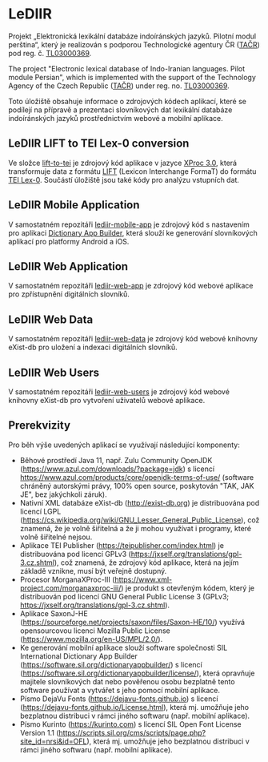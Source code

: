 # LeDIIR

Projekt „Elektronická lexikální databáze indoíránských jazyků. Pilotní modul perština“, který je realizován s podporou Technologické agentury ČR ([TAČR](https://www.tacr.cz)) pod reg. č. [TL03000369](https://www.isvavai.cz/cep?ss=detail&n=0&h=TL03000369).

The project "Electronic lexical database of Indo-Iranian languages. Pilot module Persian", which is implemented with the support of the Technology Agency of the Czech Republic ([TAČR](https://www.tacr.cz)) under reg. no. [TL03000369](https://www.isvavai.cz/cep?ss=detail&n=0&h=TL03000369).

Toto úložiště obsahuje informace o zdrojových kódech aplikací, které se podílejí na přípravě a prezentaci slovníkových dat lexikální databáze indoíránských jazyků prostřednictvím webové a mobilní aplikace.

## LeDIIR LIFT to TEI Lex-0 conversion

Ve složce [lift-to-tei](/lift-to-tei/) je zdrojový kód aplikace v jazyce [XProc 3.0](https://xproc.org/specifications.html), která transformuje data z formátu [LIFT](https://github.com/sillsdev/lift-standard) (Lexicon Interchange FormaT) do formátu [TEI Lex-0](https://bit.ly/tei-lex-0). Součástí úložiště jsou také kódy pro analýzu vstupních dat.

## LeDIIR Mobile Application

V samostatném repozitáři [lediir-mobile-app](https://github.com/daliboris/lediir-mobile-app/) je zdrojový kód s nastavením pro aplikaci [Dictionary App Builder](https://software.sil.org/dictionaryappbuilder/), která slouží ke generování slovníkových aplikací pro platformy Android a iOS.

## LeDIIR Web Application

V samostatném repozitáři [lediir-web-app](https://github.com/daliboris/lediir-web-app/) je zdrojový kód webové aplikace pro zpřístupnění digitálních slovníků.

## LeDIIR Web Data

V samostatném repozitáři [lediir-web-data](https://github.com/daliboris/lediir-web-data/) je zdrojový kód webové knihovny eXist-db pro uložení a indexaci  digitálních slovníků.

## LeDIIR Web Users

V samostatném repozitáři [lediir-web-users](https://github.com/daliboris/lediir-web-users/) je zdrojový kód webové knihovny eXist-db pro vytvoření uživatelů webové aplikace.

## Prerekvizity

Pro běh výše uvedených aplikací se využívají následující komponenty:

- Běhové prostředí Java 11, např.  Zulu Community OpenJDK (<https://www.azul.com/downloads/?package=jdk>) s licencí <https://www.azul.com/products/core/openjdk-terms-of-use/> (software chráněný autorskými právy, 100% open source, poskytován "TAK, JAK JE", bez jakýchkoli záruk).
- Nativní XML databáze eXist-db (<http://exist-db.org>) je distribuována pod licencí LGPL (<https://cs.wikipedia.org/wiki/GNU_Lesser_General_Public_License>), což znamená, že je volně šiřitelná a že ji mohou využívat i programy, které volně šiřitelné nejsou.
- Aplikace TEI Publisher (<https://teipublisher.com/index.html>) je distribuována pod licencí GPLv3 (<https://jxself.org/translations/gpl-3.cz.shtml>), což znamená, že zdrojový kód aplikace, která na jejím základě vznikne, musí být veřejně dostupný.
- Procesor MorganaXProc-III (<https://www.xml-project.com/morganaxproc-iii/>) je produkt s otevřeným kódem, který je distribuován pod licencí  GNU General Public License 3 (GPLv3; <https://jxself.org/translations/gpl-3.cz.shtml>).
- Aplikace SaxonJ-HE (<https://sourceforge.net/projects/saxon/files/Saxon-HE/10/>) využívá opensourcovou licenci Mozilla Public License (<https://www.mozilla.org/en-US/MPL/2.0/>).
- Ke generování mobilní aplikace slouží software společnosti SIL International Dictionary App Builder (<https://software.sil.org/dictionaryappbuilder/>) s licencí (<https://software.sil.org/dictionaryappbuilder/license/>), která opravňuje majitele slovníkových dat nebo pověřenou osobu bezplatně tento software používat a vytvářet s jeho pomocí mobilní aplikace.
- Písmo DejaVu Fonts (<https://dejavu-fonts.github.io>) s licencí (<https://dejavu-fonts.github.io/License.html>), která mj. umožňuje jeho bezplatnou distribuci v rámci jiného softwaru (např. mobilní aplikace).
- Písmo Kurinto (<https://kurinto.com>) s licencí SIL Open Font License Version 1.1 (<https://scripts.sil.org/cms/scripts/page.php?site_id=nrsi&id=OFL>), která mj. umožňuje jeho bezplatnou distribuci v rámci jiného softwaru (např. mobilní aplikace).
